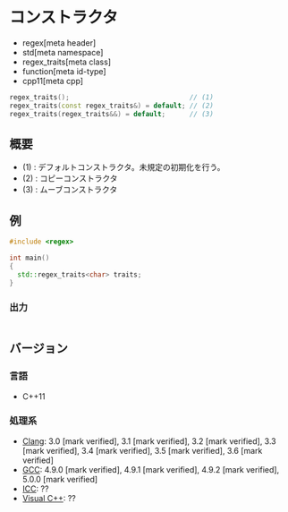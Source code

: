 # コンストラクタ
* regex[meta header]
* std[meta namespace]
* regex_traits[meta class]
* function[meta id-type]
* cpp11[meta cpp]

```cpp
regex_traits();                              // (1)
regex_traits(const regex_traits&) = default; // (2)
regex_traits(regex_traits&&) = default;      // (3)
```


## 概要
- (1) : デフォルトコンストラクタ。未規定の初期化を行う。
- (2) : コピーコンストラクタ
- (3) : ムーブコンストラクタ


## 例
```cpp example
#include <regex>

int main()
{
  std::regex_traits<char> traits;
}
```

### 出力
```
```


## バージョン
### 言語
- C++11

### 処理系
- [Clang](/implementation.md#clang): 3.0 [mark verified], 3.1 [mark verified], 3.2 [mark verified], 3.3 [mark verified], 3.4 [mark verified], 3.5 [mark verified], 3.6 [mark verified]
- [GCC](/implementation.md#gcc): 4.9.0 [mark verified], 4.9.1 [mark verified], 4.9.2 [mark verified], 5.0.0 [mark verified]
- [ICC](/implementation.md#icc): ??
- [Visual C++](/implementation.md#visual_cpp): ??

